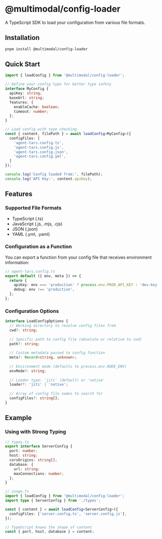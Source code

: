 # @multimodal/config-loader

A TypeScript SDK to load your configuration from various file formats.

## Installation

```bash
pnpm install @multimodal/config-loader
```

## Quick Start

```ts
import { loadConfig } from '@multimodal/config-loader';

// Define your config type for better type safety
interface MyConfig {
  apiKey: string;
  baseUrl: string;
  features: {
    enableCache: boolean;
    timeout: number;
  };
}

// Load config with type checking
const { content, filePath } = await loadConfig<MyConfig>({
  configFiles: [
    'agent-tars.config.ts',
    'agent-tars.config.js',
    'agent-tars.config.json',
    'agent-tars.config.yml',
  ]
});

console.log('Config loaded from:', filePath);
console.log('API Key:', content.apiKey);
```

## Features

### Supported File Formats

- TypeScript (.ts)
- JavaScript (.js, .mjs, .cjs)
- JSON (.json)
- YAML (.yml, .yaml)

### Configuration as a Function

You can export a function from your config file that receives environment information:

```ts
// agent-tars.config.ts
export default ({ env, meta }) => {
  return {
    apiKey: env === 'production' ? process.env.PROD_API_KEY : 'dev-key',
    debug: env !== 'production',
  };
};
```

### Configuration Options

```ts
interface LoadConfigOptions {
  // Working directory to resolve config files from
  cwd?: string;
  
  // Specific path to config file (absolute or relative to cwd)
  path?: string;
  
  // Custom metadata passed to config function
  meta?: Record<string, unknown>;
  
  // Environment mode (defaults to process.env.NODE_ENV)
  envMode?: string;
  
  // Loader type: 'jiti' (default) or 'native'
  loader?: 'jiti' | 'native';
  
  // Array of config file names to search for
  configFiles?: string[];
}
```

## Example

### Using with Strong Typing

```ts
// types.ts
export interface ServerConfig {
  port: number;
  host: string;
  corsOrigins: string[];
  database: {
    url: string;
    maxConnections: number;
  };
}

// usage.ts
import { loadConfig } from '@multimodal/config-loader';
import type { ServerConfig } from './types';

const { content } = await loadConfig<ServerConfig>({
  configFiles: ['server.config.ts', 'server.config.js'],
});

// TypeScript knows the shape of content
const { port, host, database } = content;

```